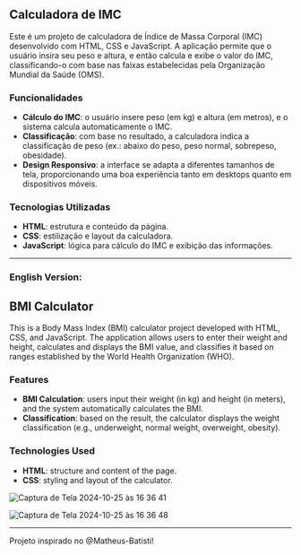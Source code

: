 ## Calculadora de IMC

Este é um projeto de calculadora de Índice de Massa Corporal (IMC) desenvolvido com HTML, CSS e JavaScript. A aplicação permite que o usuário insira seu peso e altura, e então calcula e exibe o valor do IMC, classificando-o com base nas faixas estabelecidas pela Organização Mundial da Saúde (OMS).

### Funcionalidades

- **Cálculo do IMC**: o usuário insere peso (em kg) e altura (em metros), e o sistema calcula automaticamente o IMC.
- **Classificação**: com base no resultado, a calculadora indica a classificação de peso (ex.: abaixo do peso, peso normal, sobrepeso, obesidade).
- **Design Responsivo**: a interface se adapta a diferentes tamanhos de tela, proporcionando uma boa experiência tanto em desktops quanto em dispositivos móveis.

### Tecnologias Utilizadas

- **HTML**: estrutura e conteúdo da página.
- **CSS**: estilização e layout da calculadora.
- **JavaScript**: lógica para cálculo do IMC e exibição das informações.


------------
### English Version:
## BMI Calculator

This is a Body Mass Index (BMI) calculator project developed with HTML, CSS, and JavaScript. The application allows users to enter their weight and height, calculates and displays the BMI value, and classifies it based on ranges established by the World Health Organization (WHO).

### Features

- **BMI Calculation**: users input their weight (in kg) and height (in meters), and the system automatically calculates the BMI.
- **Classification**: based on the result, the calculator displays the weight classification (e.g., underweight, normal weight, overweight, obesity).

### Technologies Used

- **HTML**: structure and content of the page.
- **CSS**: styling and layout of the calculator.

![Captura de Tela 2024-10-25 às 16 36 41](https://github.com/user-attachments/assets/48b9bca2-45f8-4d06-9199-a52baae8ad4e)

![Captura de Tela 2024-10-25 às 16 36 48](https://github.com/user-attachments/assets/06167080-e35f-4d06-a8d4-8b1fe76c87de)

---
Projeto inspirado no @Matheus-Batisti!
